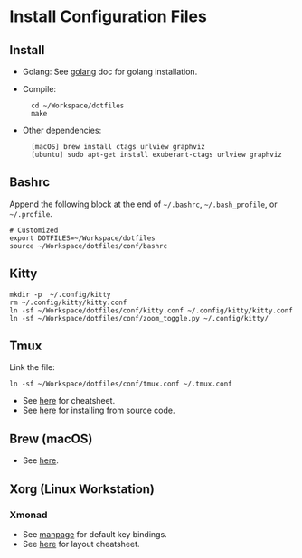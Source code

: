 # Install Configuration Files

## Install

- Golang: See [golang](doc/golang.md#install) doc for golang installation.
- Compile:

        cd ~/Workspace/dotfiles
        make

- Other dependencies:

        [macOS] brew install ctags urlview graphviz
        [ubuntu] sudo apt-get install exuberant-ctags urlview graphviz

## Bashrc

Append the following block at the end of `~/.bashrc`, `~/.bash_profile`, or
`~/.profile`.

    # Customized
    export DOTFILES=~/Workspace/dotfiles
    source ~/Workspace/dotfiles/conf/bashrc

## Kitty

    mkdir -p  ~/.config/kitty
    rm ~/.config/kitty/kitty.conf
    ln -sf ~/Workspace/dotfiles/conf/kitty.conf ~/.config/kitty/kitty.conf
    ln -sf ~/Workspace/dotfiles/conf/zoom_toggle.py ~/.config/kitty/

## Tmux

Link the file:

    ln -sf ~/Workspace/dotfiles/conf/tmux.conf ~/.tmux.conf

- See [here](doc/tmux.md#tmux-cheatsheet) for cheatsheet.
- See [here](doc/tmux.md#install) for installing from source code.

## Brew (macOS)

- See [here](doc/brew.md).

## Xorg (Linux Workstation)

### Xmonad

- See [manpage](https://xmonad.org/manpage.html) for default key bindings.
- See [here](doc/xmonad_cheatsheet.md) for layout cheatsheet.

